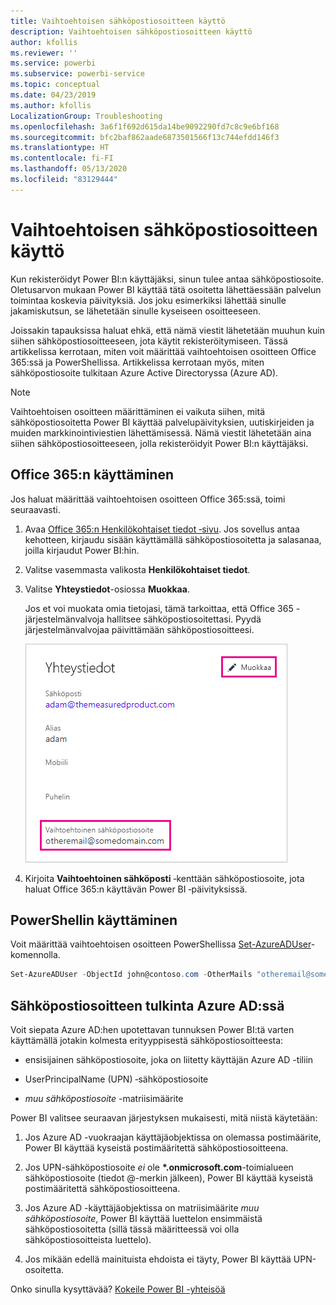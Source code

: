 ```yaml
---
title: Vaihtoehtoisen sähköpostiosoitteen käyttö
description: Vaihtoehtoisen sähköpostiosoitteen käyttö
author: kfollis
ms.reviewer: ''
ms.service: powerbi
ms.subservice: powerbi-service
ms.topic: conceptual
ms.date: 04/23/2019
ms.author: kfollis
LocalizationGroup: Troubleshooting
ms.openlocfilehash: 3a6f1f692d615da14be9092290fd7c8c9e6bf168
ms.sourcegitcommit: bfc2baf862aade6873501566f13c744efdd146f3
ms.translationtype: HT
ms.contentlocale: fi-FI
ms.lasthandoff: 05/13/2020
ms.locfileid: "83129444"
---
```

# <a name="use-an-alternate-email-address"></a>Vaihtoehtoisen sähköpostiosoitteen käyttö

Kun rekisteröidyt Power BI:n käyttäjäksi, sinun tulee antaa sähköpostiosoite. Oletusarvon mukaan Power BI käyttää tätä osoitetta lähettäessään palvelun toimintaa koskevia päivityksiä. Jos joku esimerkiksi lähettää sinulle jakamiskutsun, se lähetetään sinulle kyseiseen osoitteeseen.

Joissakin tapauksissa haluat ehkä, että nämä viestit lähetetään muuhun kuin siihen sähköpostiosoitteeseen, jota käytit rekisteröitymiseen. Tässä artikkelissa kerrotaan, miten voit määrittää vaihtoehtoisen osoitteen Office 365:ssä ja PowerShellissa. Artikkelissa kerrotaan myös, miten sähköpostiosoite tulkitaan Azure Active Directoryssa (Azure AD).

> [!NOTE]
> Vaihtoehtoisen osoitteen määrittäminen ei vaikuta siihen, mitä sähköpostiosoitetta Power BI käyttää palvelupäivityksien, uutiskirjeiden ja muiden markkinointiviestien lähettämisessä. Nämä viestit lähetetään aina siihen sähköpostiosoitteeseen, jolla rekisteröidyit Power BI:n käyttäjäksi.

## <a name="use-office-365"></a>Office 365:n käyttäminen

Jos haluat määrittää vaihtoehtoisen osoitteen Office 365:ssä, toimi seuraavasti.

1. Avaa [Office 365:n Henkilökohtaiset tiedot ‑sivu](https://portal.office.com/account/#personalinfo). Jos sovellus antaa kehotteen, kirjaudu sisään käyttämällä sähköpostiosoitetta ja salasanaa, joilla kirjaudut Power BI:hin.

1. Valitse vasemmasta valikosta **Henkilökohtaiset tiedot**.

1. Valitse **Yhteystiedot**-osiossa **Muokkaa**.

    Jos et voi muokata omia tietojasi, tämä tarkoittaa, että Office 365 -järjestelmänvalvoja hallitsee sähköpostiosoitettasi. Pyydä järjestelmänvalvojaa päivittämään sähköpostiosoitteesi.

    ![Yhteystiedot](media/service-admin-alternate-email-address-for-power-bi/contact-details.png)

1. Kirjoita **Vaihtoehtoinen sähköposti**  ‑kenttään sähköpostiosoite, jota haluat Office 365:n käyttävän Power BI ‑päivityksissä.

## <a name="use-powershell"></a>PowerShellin käyttäminen

Voit määrittää vaihtoehtoisen osoitteen PowerShellissa [Set-AzureADUser](/powershell/module/azuread/set-azureaduser/)-komennolla.

```powershell
Set-AzureADUser -ObjectId john@contoso.com -OtherMails "otheremail@somedomain.com"
```

## <a name="email-address-resolution-in-azure-ad"></a>Sähköpostiosoitteen tulkinta Azure AD:ssä

Voit siepata Azure AD:hen upotettavan tunnuksen Power BI:tä varten käyttämällä jotakin kolmesta erityyppisestä sähköpostiosoitteesta:

* ensisijainen sähköpostiosoite, joka on liitetty käyttäjän Azure AD -tiliin

* UserPrincipalName (UPN) ‑sähköpostiosoite

* *muu sähköpostiosoite* -matriisimäärite

Power BI valitsee seuraavan järjestyksen mukaisesti, mitä niistä käytetään:

1. Jos Azure AD -vuokraajan käyttäjäobjektissa on olemassa postimäärite, Power BI käyttää kyseistä postimääritettä sähköpostiosoitteena.

1. Jos UPN-sähköpostiosoite *ei* ole **\*.onmicrosoft.com**-toimialueen sähköpostiosoite (tiedot \@-merkin jälkeen), Power BI käyttää kyseistä postimääritettä sähköpostiosoitteena.

1. Jos Azure AD -käyttäjäobjektissa on matriisimäärite *muu sähköpostiosoite*, Power BI käyttää luettelon ensimmäistä sähköpostiosoitetta (sillä tässä määritteessä voi olla sähköpostiosoitteista luettelo).

1. Jos mikään edellä mainituista ehdoista ei täyty, Power BI käyttää UPN-osoitetta.

Onko sinulla kysyttävää? [Kokeile Power BI -yhteisöä](https://community.powerbi.com/)